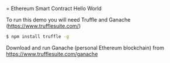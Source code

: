 = Ethereum Smart Contract Hello World

To run this demo you will need Truffle and Ganache (https://www.trufflesuite.com/)

```bash
$ npm install truffle -g
```

Download and run Ganache (personal Ethereum blockchain) from https://www.trufflesuite.com/ganache
